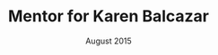 ---
title: "Mentor for Karen Balcazar"
collection: mentoring
type: "University of Alabama at Birmingham rotation student"
permalink: /mentoring/karenbalcazar
date: August 2015
date2: November 2015
current: Research associate at Xencor
---